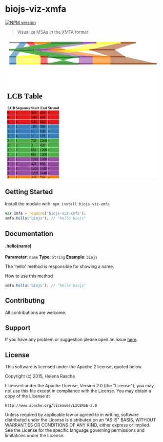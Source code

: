 # biojs-viz-xmfa

[![NPM version](http://img.shields.io/npm/v/biojs-viz-xmfa.svg)](https://www.npmjs.org/package/biojs-viz-xmfa) 

> Visualize MSAs in the XMFA format

![Screenshot](wip.png)


## Getting Started
Install the module with: `npm install biojs-viz-xmfa`

```javascript
var xmfa = require('biojs-viz-xmfa');
xmfa.hello("biojs"); // "hello biojs"
```

## Documentation

#### .hello(name)

**Parameter**: `name`
**Type**: `String`
**Example**: `biojs`

The 'hello' method is responsible for showing a name.

How to use this method

```javascript
xmfa.hello('biojs'); // "hello biojs"
```

## Contributing

All contributions are welcome.

## Support

If you have any problem or suggestion please open an issue [here](https://github.com/erasche/biojs-viz-xmfa/issues).

## License 
This software is licensed under the Apache 2 license, quoted below.

Copyright (c) 2015, Helena Rasche

Licensed under the Apache License, Version 2.0 (the "License"); you may not
use this file except in compliance with the License. You may obtain a copy of
the License at

    http://www.apache.org/licenses/LICENSE-2.0

Unless required by applicable law or agreed to in writing, software
distributed under the License is distributed on an "AS IS" BASIS, WITHOUT
WARRANTIES OR CONDITIONS OF ANY KIND, either express or implied. See the
License for the specific language governing permissions and limitations under
the License.

